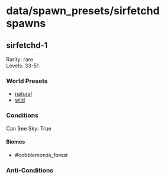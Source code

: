# data/spawn_presets/sirfetchd spawns  
  
## sirfetchd-1  
Rarity: rare  
Levels: 33-51  
  
### World Presets  
* [natural](data/spawn_data/natural.md)  
* [wild](data/spawn_data/wild.md)  
  
### Conditions  
Can See Sky: True  
  
#### Biomes  
  * #cobblemon:is_forest
  
  
### Anti-Conditions  
